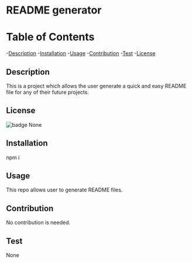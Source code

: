 # README generator

  # Table of Contents

  -[Description](#desciption)
  -[Installation](#installation)
  -[Usage](#Usage)
  -[Contribution](#Contribution)
  -[Test](#test)
  -[License](#license)
  

  ## Description
  This is a project which allows the user generate a quick and easy README file for any of their future projects. 
  ## License
  ![badge](https://img.shields.io/badge/license=None-green)
  None
  ## Installation
  npm i
  ## Usage
  This repo allows user to generate README files. 
  ## Contribution
  No contribution is needed. 
  ## Test
  None



